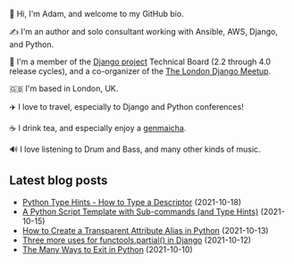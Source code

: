 <p>👋 Hi, I'm Adam, and welcome to my GitHub bio.</p>
<p>✍️ I'm an author and solo consultant working with Ansible, AWS, Django, and Python.</p>
<p>🦄 I'm a member of the <a class="reference external" href="https://www.djangoproject.com/foundation/teams/">Django project</a> Technical Board (2.2 through 4.0 release cycles), and a co-organizer of the <a class="reference external" href="https://www.djangolondon.com/">The London Django Meetup</a>.</p>
<p>🇬🇧 I'm based in London, UK.</p>
<p>✈️ I love to travel, especially to Django and Python conferences!</p>
<p>☕️ I drink tea, and especially enjoy a <a class="reference external" href="https://en.wikipedia.org/wiki/Genmaicha">genmaicha</a>.</p>
<p>🔊 I love listening to Drum and Bass, and many other kinds of music.</p>

## Latest blog posts

* [Python Type Hints - How to Type a Descriptor](https://adamj.eu/tech/2021/10/18/python-type-hints-how-to-type-a-descriptor/) (2021-10-18)
* [A Python Script Template with Sub-commands (and Type Hints)](https://adamj.eu/tech/2021/10/15/a-python-script-template-with-sub-commands-and-type-hints/) (2021-10-15)
* [How to Create a Transparent Attribute Alias in Python](https://adamj.eu/tech/2021/10/13/how-to-create-a-transparent-attribute-alias-in-python/) (2021-10-13)
* [Three more uses for functools.partial() in Django](https://adamj.eu/tech/2021/10/12/three-more-uses-for-functools-partial-in-django/) (2021-10-12)
* [The Many Ways to Exit in Python](https://adamj.eu/tech/2021/10/10/the-many-ways-to-exit-in-python/) (2021-10-10)
